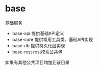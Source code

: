 # base
基础服务 

- base-api 提供基础API定义
- base-core 提供常用工具类、基础API实现
- base-db 提供持久化层实现
- base-rest rest模块公共包

如果有其他公共项目均加到该目录

